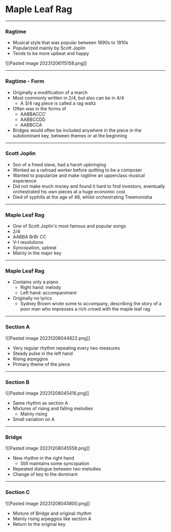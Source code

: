 
# Maple Leaf Rag

---

### Ragtime

<split left="2" right="1" gap="2">

- Musical style that was popular between 1890s to 1910s
- Popularized mainly by Scott Joplin
- Tends to be more upbeat and happy

<div>
![[Pasted image 20231206115158.png]]
</div>

</split>

---

### Ragtime - Form

- Originally a modification of a march
- Most commonly written in 2/4, but also can be in 4/4
	- A 3/4 rag piece is called a rag waltz
- Often was in the forms of
	- AABBACCC′
	- AABBCCDD
	- AABBCCA
- Bridges would often be included anywhere in the piece in the subdominant key, between themes or at the beginning

---

### Scott Joplin

- Son of a freed slave, had a harsh upbringing
- Worked as a railroad worker before quitting to be a composer
- Wanted to popularize and make ragtime an upperclass musical experience
- Did not make much money and found it hard to find investors, eventually orchestrated his own pieces at a huge economic cost
- Died of syphilis at the age of 48, whilst orchestrating Treemonisha

---

### Maple Leaf Rag

- One of Scott Joplin's most famous and popular songs
- 2/4
- AABBA BrBr CC
- V-I resolutions
- Syncopation, upbeat
- Mainly in the major key

---

### Maple Leaf Rag

- Contains only a piano
	- Right hand: melody
	- Left hand: accompaniment
- Originally no lyrics
	- Sydney Brown wrote some to accompany, describing the story of a poor man who impresses a rich crowd with the maple leaf rag

---

### Section A

<split left="1" right="1" gap="2">

<div>
![[Pasted image 20231208044822.png]]
</div>

- Very regular rhythm repeating every two measures
- Steady pulse in the left hand
- Rising arpeggios
- Primary theme of the piece

</split>

---

### Section B

<split left="1" right="1" gap="2">
<div>
![[Pasted image 20231208045416.png]]
</div>

- Same rhythm as section A
- Mixtures of rising and falling melodies
	- Mainly rising
- Small variation on A

</split>

---

### Bridge

<split left="1" right="1" gap="2">
<div>
![[Pasted image 20231208045558.png]]
</div>

- New rhythm in the right hand
	- Still maintains some syncopation
- Repeated dialogue between two melodies
- Change of key to the dominant
</section>

---

### Section C

<split left="1" right="1" gap="2">
<div>
![[Pasted image 20231208045800.png]]
</div>

- Mixture of Bridge and original rhythm
- Mainly rising arpeggios like section A
- Return to the original key
</section>
